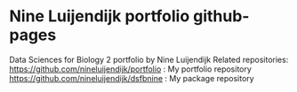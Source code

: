 # Nine Luijendijk portfolio github-pages
Data Sciences for Biology 2 portfolio by Nine Luijendijk
Related repositories:\
https://github.com/nineluijendijk/portfolio : My portfolio repository\
https://github.com/nineluijendijk/dsfbnine : My package repository
